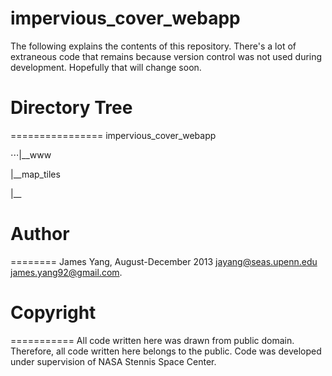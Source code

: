 impervious_cover_webapp
=======================
The following explains the contents of this repository. There's a lot of extraneous code that remains because version control was not used during development. Hopefully that will change soon.

# Directory Tree
================
impervious_cover_webapp

⋅⋅⋅|__www

|__map_tiles

   |__

# Author
========
James Yang, August-December 2013
jayang@seas.upenn.edu
james.yang92@gmail.com.

# Copyright
===========
All code written here was drawn from public domain. Therefore, all code written here belongs to the public. Code was developed under supervision of NASA Stennis Space Center.